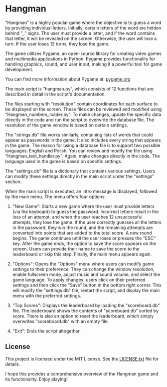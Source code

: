 # Hangman

"Hangman" is a highly popular game where the objective is to guess a word by providing individual letters. Initially, certain letters of the word are hidden behind "_" signs. The user must provide a letter, and if the word contains that letter, it will be revealed on the screen. Otherwise, the user will lose a turn. If the user loses 12 turns, they lose the game.

The game utilizes Pygame, an open-source library for creating video games and multimedia applications in Python. Pygame provides functionality for handling graphics, sound, and user input, making it a powerful tool for game development.

You can find more information about Pygame at: [pygame.org](https://www.pygame.org/wiki/about)

The main script is "hangman.py", which consists of 12 functions that are described in detail in the script's documentation.

The files starting with "resolution" contain coordinates for each surface to be displayed on the screen. These files can be reviewed and modified using "Hangman_numbers_loader.py". To make changes, update the specific data directly in the code and run the script to overwrite the database file. The resolution of the game window is based on certain settings.

The "strings.db" file works similarly, containing lists of words that could appear as passwords in the game. It also includes every string that appears in the game. The reason for using a database file is to support two possible languages: English and Polish. You can review and modify the file using "Hangman_text_handler.py". Again, make changes directly in the code. The language used in the game is based on specific settings.

The "settings.db" file is a dictionary that contains various settings. Users can modify these settings directly in the main script under the "settings" section.

When the main script is executed, an intro message is displayed, followed by the main menu. The menu offers four options:

1. "New Game": Starts a new game where the user must provide letters (via the keyboard) to guess the password. Incorrect letters result in the loss of an attempt, and when the user reaches 12 unsuccessful attempts, they lose the game. If the user correctly guesses all the letters in the password, they win the round, and the remaining attempts are converted into points that are added to the total score. A new round begins. The game continues until the user loses or presses the "ESC" key. After the game ends, the option to save the score appears on the screen. Users can provide their name to save the score to the leaderboard or skip this step. Finally, the main menu appears again.

2. "Options": Opens the "Options" menu where users can modify game settings to their preference. They can change the window resolution, enable fullscreen mode, adjust music and sound volume, and select the game language. To apply changes, users click on their preferred settings and then click the "Save" button in the bottom right corner. This will modify the "settings.db" file, restart the script, and display the main menu with the preferred settings.

3. "Top Scores": Displays the leaderboard by loading the "scoreboard.db" file. The leaderboard shows the contents of "scoreboard.db" sorted by score. There is also an option to reset the leaderboard, which simply overwrites "scoreboard.db" with an empty file.

4. "Exit": Ends the script altogether.

## License

This project is licensed under the MIT License. See the [LICENSE.txt](LICENSE.txt) file for details.

I hope this provides a comprehensive overview of the Hangman game and its functionality. Enjoy playing!
